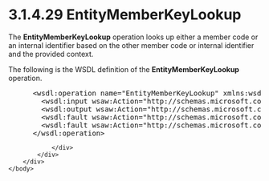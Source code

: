 <html dir="LTR" xmlns:mshelp="http://msdn.microsoft.com/mshelp" xmlns:ddue="http://ddue.schemas.microsoft.com/authoring/2003/5" xmlns:xlink="http://www.w3.org/1999/xlink" xmlns:tool="http://www.microsoft.com/tooltip">
    <head>
        <meta http-equiv="Content-Type" content="text/html; CHARSET=utf-8"></meta>
        <meta name="save" content="history"></meta>
        <title>3.1.4.29 EntityMemberKeyLookup</title>
        <xml>
            <mshelp:toctitle title="3.1.4.29 EntityMemberKeyLookup"></mshelp:toctitle>
            <mshelp:rltitle title="[MS-SSMDSWS-15]: EntityMemberKeyLookup"></mshelp:rltitle>
            <mshelp:keyword index="A" term="367c1024-c1ec-42a4-8f9e-8ea368c77985"></mshelp:keyword>
            <mshelp:attr name="DCSext.ContentType" value="open specification"></mshelp:attr>
            <mshelp:attr name="AssetID" value="367c1024-c1ec-42a4-8f9e-8ea368c77985"></mshelp:attr>
            <mshelp:attr name="TopicType" value="kbRef"></mshelp:attr>
            <mshelp:attr name="DCSext.Title" value="[MS-SSMDSWS-15]: EntityMemberKeyLookup" />
        </xml>
    </head>
    <body>
        <div id="header">
            <h1 class="heading">3.1.4.29 EntityMemberKeyLookup</h1>
        </div>
        <div id="mainSection">
            <div id="mainBody">
                <div id="allHistory" class="saveHistory"></div>
                <div id="sectionSection0" class="section" name="collapseableSection">
                    

<p>The <b>EntityMemberKeyLookup</b> operation looks up either a
member code or an internal identifier based on the other member code or
internal identifier and the provided context.</p>

<p>The following is the WSDL definition of the <b>EntityMemberKeyLookup</b>
operation.</p>

<dl>
<dd>
<div><pre> &lt;wsdl:operation name=&quot;EntityMemberKeyLookup&quot; xmlns:wsdl=&quot;http://schemas.xmlsoap.org/wsdl/&quot;&gt;
   &lt;wsdl:input wsaw:Action=&quot;http://schemas.microsoft.com/sqlserver/masterdataservices/2009/09/IService/EntityMemberKeyLookup&quot; name=&quot;EntityMemberKeyGetRequest&quot; message=&quot;tns:EntityMemberKeyGetRequest&quot; xmlns:wsaw=&quot;http://www.w3.org/2006/05/addressing/wsdl&quot; /&gt;
   &lt;wsdl:output wsaw:Action=&quot;http://schemas.microsoft.com/sqlserver/masterdataservices/2009/09/IService/EntityMemberKeyLookupResponse&quot; name=&quot;EntityMemberKeyGetResponse&quot; message=&quot;tns:EntityMemberKeyGetResponse&quot; xmlns:wsaw=&quot;http://www.w3.org/2006/05/addressing/wsdl&quot; /&gt;
   &lt;wsdl:fault wsaw:Action=&quot;http://schemas.microsoft.com/sqlserver/masterdataservices/2009/09/IService/EntityMemberKeyLookupSkuNotSupportedMessageFault&quot; name=&quot;SkuNotSupportedMessageFault&quot; message=&quot;tns:IService_EntityMemberKeyLookup_SkuNotSupportedMessageFault_FaultMessage&quot; xmlns:wsaw=&quot;http://www.w3.org/2006/05/addressing/wsdl&quot; /&gt;
   &lt;wsdl:fault wsaw:Action=&quot;http://schemas.microsoft.com/sqlserver/masterdataservices/2009/09/IService/EntityMemberKeyLookupEditionExpiredMessageFault&quot; name=&quot;EditionExpiredMessageFault&quot; message=&quot;tns:IService_EntityMemberKeyLookup_EditionExpiredMessageFault_FaultMessage&quot; xmlns:wsaw=&quot;http://www.w3.org/2006/05/addressing/wsdl&quot; /&gt;
 &lt;/wsdl:operation&gt;
</pre></div>
</dd></dl>


                </div>
            </div>
        </div>
    </body>
</html>
